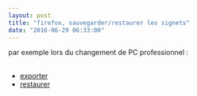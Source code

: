 ```yaml
---
layout: post
title: "firefox, sauvegarder/restaurer les signets"
date: "2016-06-29 06:33:00"
---
```

par exemple lors du changement de PC professionnel :<br /><br /><ul><li><a href="https://support.mozilla.org/fr/kb/exporter-marque-pages-firefox-fichier-html">exporter</a><br /></li><li><a href="https://support.mozilla.org/fr/kb/restaurer-marque-pages-deplacer-ordinateur">restaurer</a><br /></li></ul>
